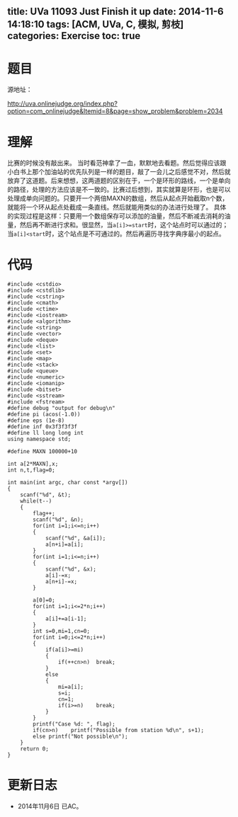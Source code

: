 title: UVa 11093 Just Finish it up
date: 2014-11-6 14:18:10
tags: [ACM, UVa, C, 模拟, 剪枝]
categories: Exercise
toc: true
---
# 题目	
源地址：

http://uva.onlinejudge.org/index.php?option=com_onlinejudge&Itemid=8&page=show_problem&problem=2034

# 理解
比赛的时候没有敲出来。
当时看范神拿了一血，默默地去看题。然后觉得应该跟小白书上那个加油站的优先队列是一样的题目，敲了一会儿之后感觉不对，然后就放弃了这道题。后来想想，这两道题的区别在于，一个是环形的路线，一个是单向的路径，处理的方法应该是不一致的。比赛过后想到，其实就算是环形，也是可以处理成单向问题的。只要开一个两倍MAXN的数组，然后从起点开始截取n个数，就能将一个环从起点处截成一条直线。然后就能用类似的办法进行处理了。
具体的实现过程是这样：只要用一个数组保存可以添加的油量，然后不断减去消耗的油量，然后再不断进行求和。很显然，当`a[i]>=start`时，这个站点时可以通过的；当`a[i]<start`时，这个站点是不可通过的。然后再遍历寻找字典序最小的起点。

<!-- more -->

# 代码
```
#include <cstdio>
#include <cstdlib>
#include <cstring>
#include <cmath>
#include <ctime>
#include <iostream>
#include <algorithm>
#include <string>
#include <vector>
#include <deque>
#include <list>
#include <set>
#include <map>
#include <stack>
#include <queue>
#include <numeric>
#include <iomanip>
#include <bitset>
#include <sstream>
#include <fstream>
#define debug "output for debug\n"
#define pi (acos(-1.0))
#define eps (1e-8)
#define inf 0x3f3f3f3f
#define ll long long int
using namespace std;

#define MAXN 100000+10

int a[2*MAXN],x;
int n,t,flag=0;

int main(int argc, char const *argv[])
{
	scanf("%d", &t);
	while(t--)
    {
        flag++;
        scanf("%d", &n);
        for(int i=1;i<=n;i++)
        {
            scanf("%d", &a[i]);
            a[n+i]=a[i];
        }
        for(int i=1;i<=n;i++)
        {
            scanf("%d", &x);
            a[i]-=x;
            a[n+i]-=x;
        }

        a[0]=0;
        for(int i=1;i<=2*n;i++)
        {
            a[i]+=a[i-1];
        }
        int s=0,mi=1,cn=0;
        for(int i=0;i<=2*n;i++)
        {
            if(a[i]>=mi)
            {
                if(++cn>n)  break;
            }
            else
            {
                mi=a[i];
                s=i;
                cn=1;
                if(i>=n)    break;
            }
        }
        printf("Case %d: ", flag);
        if(cn>n)    printf("Possible from station %d\n", s+1);
        else printf("Not possible\n");
    }
	return 0;
}
```

# 更新日志
- 2014年11月6日 已AC。